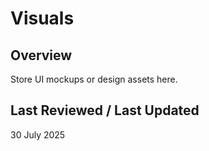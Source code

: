 # Visuals

## Overview

Store UI mockups or design assets here.

## Last Reviewed / Last Updated

30 July 2025
